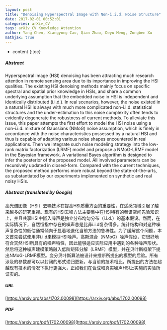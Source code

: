 ```yaml
---
layout: post
title: "Denoising Hyperspectral Image with Non-i.i.d. Noise Structure"
date: 2017-02-01 00:52:01
categories: arXiv_CV
tags: arXiv_CV Knowledge Attention
author: Yang Chen, Xiangyong Cao, Qian Zhao, Deyu Meng, Zongben Xu
mathjax: true
---
```


* content
{:toc}

##### Abstract
Hyperspectral image (HSI) denoising has been attracting much research attention in remote sensing area due to its importance in improving the HSI qualities. The existing HSI denoising methods mainly focus on specific spectral and spatial prior knowledge in HSIs, and share a common underlying assumption that the embedded noise in HSI is independent and identically distributed (i.i.d.). In real scenarios, however, the noise existed in a natural HSI is always with much more complicated non-i.i.d. statistical structures and the under-estimation to this noise complexity often tends to evidently degenerate the robustness of current methods. To alleviate this issue, this paper attempts the first effort to model the HSI noise using a non-i.i.d. mixture of Gaussians (NMoG) noise assumption, which is finely in accordance with the noise characteristics possessed by a natural HSI and thus is capable of adapting various noise shapes encountered in real applications. Then we integrate such noise modeling strategy into the low-rank matrix factorization (LRMF) model and propose a NMoG-LRMF model in the Bayesian framework. A variational Bayes algorithm is designed to infer the posterior of the proposed model. All involved parameters can be recursively updated in closed-form. Compared with the current techniques, the proposed method performs more robust beyond the state-of-the-arts, as substantiated by our experiments implemented on synthetic and real noisy HSIs.

##### Abstract (translated by Google)
高光谱图像（HSI）去噪技术在提高HSI质量方面的重要性，在遥感领域引起了越来越多的研究重视。现有的HSI去噪方法主要集中在HSI特有的频谱空间先验知识上，并且共享HSI中嵌入噪声是独立分布均匀分布（i.i.d.）的基本假设。然而，在实际情况下，自然恒指中存在的噪声总是比非i.i.d复杂得多。统计结构和对这种噪声复杂性的低估通常倾向于显着地退化当前方法的鲁棒性。为了缓解这个问题，本文首先尝试使用非i.i.d来模拟HSI噪声。高斯混合（NMoG）噪声假设，它很好地符合天然HSI所具有的噪声特性，因此能够适应实际应用中遇到的各种噪声形状。然后将这种噪声建模策略融入低阶矩阵分解（LRMF）模型，并在贝叶斯框架下提出NMoG-LRMF模型。变分贝叶斯算法被设计来推断所提出的模型的后验。所有涉及的参数都可以以封闭的形式递归更新。与当前的技术相比，所提出的方法在超越现有技术的情况下执行更强大，正如我们在合成和真实噪声HSI上实施的实验所证实的。

##### URL
[https://arxiv.org/abs/1702.00098](https://arxiv.org/abs/1702.00098)

##### PDF
[https://arxiv.org/pdf/1702.00098](https://arxiv.org/pdf/1702.00098)

